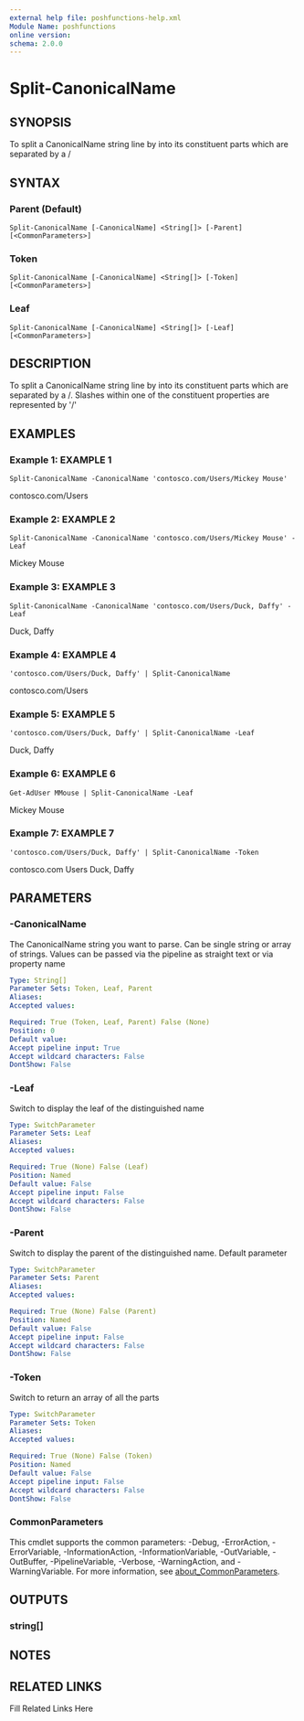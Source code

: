 ```yaml
---
external help file: poshfunctions-help.xml
Module Name: poshfunctions
online version: 
schema: 2.0.0
---
```


# Split-CanonicalName

## SYNOPSIS

To split a CanonicalName string line by into its constituent parts which are separated by a /

## SYNTAX

### Parent (Default)

```
Split-CanonicalName [-CanonicalName] <String[]> [-Parent] [<CommonParameters>]
```

### Token

```
Split-CanonicalName [-CanonicalName] <String[]> [-Token] [<CommonParameters>]
```

### Leaf

```
Split-CanonicalName [-CanonicalName] <String[]> [-Leaf] [<CommonParameters>]
```

## DESCRIPTION

To split a CanonicalName string line by into its constituent parts which are separated by a /.
Slashes within
one of the constituent properties are represented by '\/'


## EXAMPLES

### Example 1: EXAMPLE 1

```
Split-CanonicalName -CanonicalName 'contosco.com/Users/Mickey Mouse'
```

contosco.com/Users





### Example 2: EXAMPLE 2

```
Split-CanonicalName -CanonicalName 'contosco.com/Users/Mickey Mouse' -Leaf
```

Mickey Mouse





### Example 3: EXAMPLE 3

```
Split-CanonicalName -CanonicalName 'contosco.com/Users/Duck, Daffy' -Leaf
```

Duck, Daffy





### Example 4: EXAMPLE 4

```
'contosco.com/Users/Duck, Daffy' | Split-CanonicalName
```

contosco.com/Users





### Example 5: EXAMPLE 5

```
'contosco.com/Users/Duck, Daffy' | Split-CanonicalName -Leaf
```

Duck, Daffy





### Example 6: EXAMPLE 6

```
Get-AdUser MMouse | Split-CanonicalName -Leaf
```

Mickey Mouse





### Example 7: EXAMPLE 7

```
'contosco.com/Users/Duck, Daffy' | Split-CanonicalName -Token
```

contosco.com
Users
Duck, Daffy






## PARAMETERS

### -CanonicalName

The CanonicalName string you want to parse.
Can be single string or array of strings.
Values can be passed
via the pipeline as straight text or via property name

```yaml
Type: String[]
Parameter Sets: Token, Leaf, Parent
Aliases: 
Accepted values: 

Required: True (Token, Leaf, Parent) False (None)
Position: 0
Default value: 
Accept pipeline input: True
Accept wildcard characters: False
DontShow: False
```

### -Leaf

Switch to display the leaf of the distinguished name

```yaml
Type: SwitchParameter
Parameter Sets: Leaf
Aliases: 
Accepted values: 

Required: True (None) False (Leaf)
Position: Named
Default value: False
Accept pipeline input: False
Accept wildcard characters: False
DontShow: False
```

### -Parent

Switch to display the parent of the distinguished name.
Default parameter

```yaml
Type: SwitchParameter
Parameter Sets: Parent
Aliases: 
Accepted values: 

Required: True (None) False (Parent)
Position: Named
Default value: False
Accept pipeline input: False
Accept wildcard characters: False
DontShow: False
```

### -Token

Switch to return an array of all the parts

```yaml
Type: SwitchParameter
Parameter Sets: Token
Aliases: 
Accepted values: 

Required: True (None) False (Token)
Position: Named
Default value: False
Accept pipeline input: False
Accept wildcard characters: False
DontShow: False
```


### CommonParameters

This cmdlet supports the common parameters: -Debug, -ErrorAction, -ErrorVariable, -InformationAction, -InformationVariable, -OutVariable, -OutBuffer, -PipelineVariable, -Verbose, -WarningAction, and -WarningVariable. For more information, see [about_CommonParameters](http://go.microsoft.com/fwlink/?LinkID=113216).

## OUTPUTS

### string[]



## NOTES



## RELATED LINKS

Fill Related Links Here

